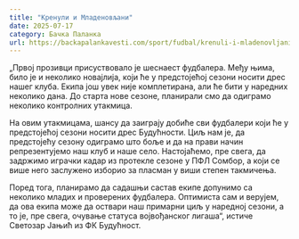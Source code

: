 ```yaml
---
title: "Кренули и Младеновљани"
date: 2025-07-17
category: Бачка Паланка
url: https://backapalankavesti.com/sport/fudbal/krenuli-i-mladenovljani/
---
```


„Првој прозивци присуствовало је шеснаест фудбалера. Међу њима, било је и неколико новајлија, који ће у предстојећој сезони носити дрес нашег клуба. Екипа још увек није комплетирана, али ће бити у наредних неколико дана. До старта нове сезоне, планирали смо да одиграмо неколико контролних утакмица.

На овим утакмицама, шансу да заиграју добиће сви фудбалери који ће у предстојећој сезони носити дрес Будућности. Циљ нам је, да предстојећу сезону одиграмо што боље и да на прави начин репрезентујемо наш клуб и наше село. Настојаћемо, пре свега, да задржимо играчки кадар из протекле сезоне у ПФЛ Сомбор, а који се више него заслужено изборио за пласман у виши степен такмичења.

Поред тога, планирамо да садашњи састав екипе допунимо са неколико младих и проверених фудбалера. Оптимиста сам и верујем, да ова екипа може да оствари наш примарни циљ у наредној сезони, а то је, пре свега, очување статуса војвођанског лигаша“, истиче Светозар Јањић из ФК Будућност.
